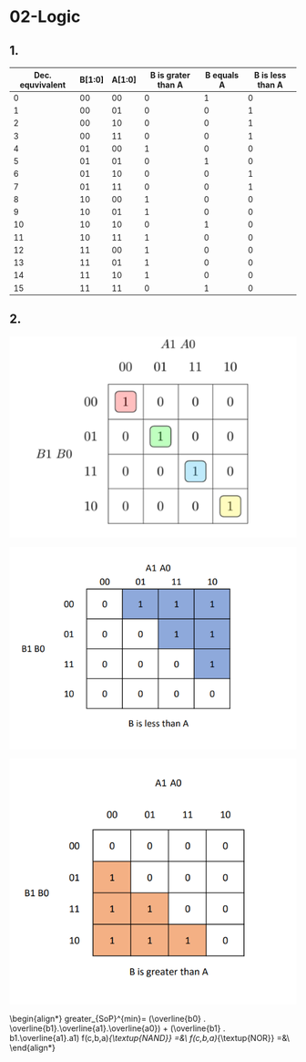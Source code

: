 # 02-Logic
## 1.
|Dec. equvivalent|B[1:0]|A[1:0]|B is grater than A|B equals A|B is less than A|
|----------------|------|------|------------------|----------|----------------|
|0|00|00|0|1|0|
|1|00|01|0|0|1|
|2|00|10|0|0|1|
|3|00|11|0|0|1|
|4|01|00|1|0|0|
|5|01|01|0|1|0|
|6|01|10|0|0|1|
|7|01|11|0|0|1|
|8|10|00|1|0|0|
|9|10|01|1|0|0|
|10|10|10|0|1|0|
|11|10|11|1|0|0|
|12|11|00|1|0|0|
|13|11|01|1|0|0|
|14|11|10|1|0|0|
|15|11|11|0|1|0|

## 2.
![alt text](https://github.com/Jakub-Uhrin/Digital-electronics-1/blob/main/images/MapBeqA.png "VMapBeqA")
             
![alt text](https://github.com/Jakub-Uhrin/Digital-electronics-1/blob/main/images/MapBlessA.png "VMapBlessA")
             
![alt text](https://github.com/Jakub-Uhrin/Digital-electronics-1/blob/main/images/MapBgrA.png "VMapBgrA")

\begin{align*}
   greater_{SoP}^{min}= (\overline{b0} . \overline{b1}.\overline{a1}.\overline{a0}) + (\overline{b1} . b1.\overline{a1}.a1)
    f(c,b,a)_{\textup{NAND}} =&\\
    f(c,b,a)_{\textup{NOR}} =&\\
\end{align*}
